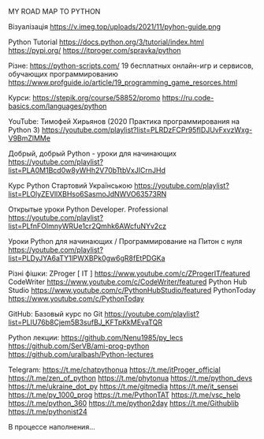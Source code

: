 MY ROAD MAP TO PYTHON

Візуалізація  https://v.imeg.top/uploads/2021/11/pyhon-guide.png

Python Tutorial
https://docs.python.org/3/tutorial/index.html
https://pypi.org/
https://itproger.com/spravka/python

Різне:
https://python-scripts.com/
19 бесплатных онлайн-игр и сервисов, обучающих программированию https://www.profguide.io/article/19_programming_game_resorces.html


Курси:
https://stepik.org/course/58852/promo
https://ru.code-basics.com/languages/python

YouTube:
Тимофей Хирьянов (2020 Практика программирования на Python 3)
https://youtube.com/playlist?list=PLRDzFCPr95fIDJUvFxvzWxg-V9BmZlMMe

Добрый, добрый Python - уроки для начинающих
https://youtube.com/playlist?list=PLA0M1Bcd0w8yWHh2V70bTtbVxJICrnJHd

Курс Python Стартовий Українською
https://youtube.com/playlist?list=PLOlyZEVllXBHso6SasmoJdNWVO63573RN

Открытые уроки Python Developer. Professional
https://youtube.com/playlist?list=PLfnFOImnyWRUe1cr2Qmhk6AWcfuNYv2cz

Уроки Python для начинающих / Программирование на Питон с нуля
https://youtube.com/playlist?list=PLDyJYA6aTY1lPWXBPk0gw6gR8fEtPDGKa

Різні фішки:
ZProger [ IT ] https://www.youtube.com/c/ZProgerIT/featured
CodeWriter https://www.youtube.com/c/CodeWriter/featured
Python Hub Studio https://www.youtube.com/c/PythonHubStudio/featured
PythonToday https://www.youtube.com/c/PythonToday


GitHub:
Базовый курс по Git
https://youtube.com/playlist?list=PLIU76b8Cjem5B3sufBJ_KFTpKkMEvaTQR

Python лекции:
https://github.com/Nenu1985/py_lecs
https://github.com/SerVB/ami-prog-python
https://github.com/uralbash/Python-lectures

Telegram:
https://t.me/chatpythonua 
https://t.me/itProger_official
https://t.me/zen_of_python
https://t.me/phytonua
https://t.me/python_devs
https://t.me/ukraine_dot_py
https://t.me/gitmedia
https://t.me/it_sensei
https://t.me/py_1000_prog
https://t.me/PythonTAT
https://t.me/vsc_help
https://t.me/python_360
https://t.me/python2day
https://t.me/Githublib
https://t.me/pythonist24


В процессе наполнения...